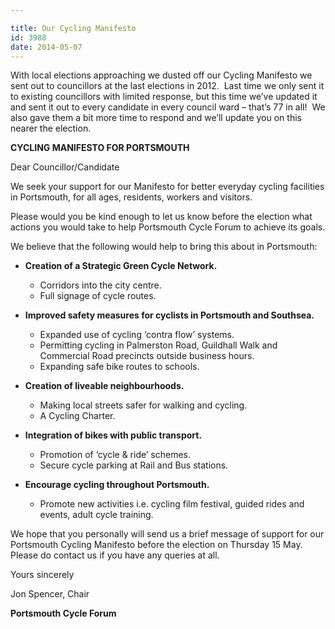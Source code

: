 ```yaml
---

title: Our Cycling Manifesto
id: 3988
date: 2014-05-07
---
```


With local elections approaching we dusted off our Cycling Manifesto we sent out to councillors at the last elections in 2012.  Last time we only sent it to existing councillors with limited response, but this time we’ve updated it and sent it out to every candidate in every council ward – that’s 77 in all!  We also gave them a bit more time to respond and we’ll update you on this nearer the election.


**CYCLING MANIFESTO FOR PORTSMOUTH**

Dear Councillor/Candidate

We seek your support for our Manifesto for better everyday cycling facilities in Portsmouth, for all ages, residents, workers and visitors.

Please would you be kind enough to let us know before the election what actions you would take to help Portsmouth Cycle Forum to achieve its goals.

We believe that the following would help to bring this about in Portsmouth:

*   **Creation of a Strategic Green Cycle Network.**

    *   Corridors into the city centre.
    *   Full signage of cycle routes.

*   **Improved safety measures for cyclists in Portsmouth and Southsea.**

    *   Expanded use of cycling ‘contra flow’ systems.
    *   Permitting cycling in Palmerston Road, Guildhall Walk and Commercial Road precincts outside business hours.
    *   Expanding safe bike routes to schools.

*   **Creation of liveable neighbourhoods.**

    *   Making local streets safer for walking and cycling.
    *   A Cycling Charter.

*   **Integration of bikes with public transport.**

    *   Promotion of ‘cycle &amp; ride’ schemes.
    *   Secure cycle parking at Rail and Bus stations.

*   **Encourage cycling throughout Portsmouth.**

    *   Promote new activities i.e. cycling film festival, guided rides and events, adult cycle training.

We hope that you personally will send us a brief message of support for our Portsmouth Cycling Manifesto before the election on Thursday 15 May. Please do contact us if you have any queries at all.

Yours sincerely

Jon Spencer, Chair

**Portsmouth Cycle Forum**
